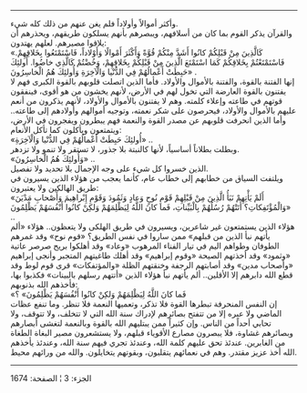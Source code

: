 ------------------------------------------------------------------------

وأكثر أموالاً وأولاداً فلم يغن عنهم من ذلك كله شيء.  
والقرآن يذكر القوم بما كان من أسلافهم، ويبصرهم بأنهم يسلكون طريقهم،
ويحذرهم أن يلاقوا مصيرهم. لعلهم يهتدون:  
«كَالَّذِينَ مِنْ قَبْلِكُمْ كانُوا أَشَدَّ مِنْكُمْ قُوَّةً وَأَكْثَرَ أَمْوالًا وَأَوْلاداً، فَاسْتَمْتَعُوا
بِخَلاقِهِمْ. فَاسْتَمْتَعْتُمْ بِخَلاقِكُمْ كَمَا اسْتَمْتَعَ الَّذِينَ مِنْ قَبْلِكُمْ بِخَلاقِهِمْ، وَخُضْتُمْ
كَالَّذِي خاضُوا. أُولئِكَ حَبِطَتْ أَعْمالُهُمْ فِي الدُّنْيا وَالْآخِرَةِ وَأُولئِكَ هُمُ الْخاسِرُونَ»
.  
إنها الفتنة بالقوة، والفتنة بالأموال والأولاد. فأما الذين اتصلت قلوبهم
بالقوة الكبرى فهم لا يفتنون بالقوة العارضة التي تخول لهم في الأرض، لأنهم
يخشون من هو أقوى، فينفقون قوتهم في طاعته وإعلاء كلمته. وهم لا يفتنون
بالأموال والأولاد، لأنهم يذكرون من أنعم عليهم بالأموال والأولاد، فيحرصون
على شكر نعمته، وتوجيه أموالهم وأولادهم إلى طاعته.. وأما الذين انحرفت
قلوبهم عن مصدر القوة والنعمة فهم يبطرون ويفجرون في الأرض، ويتمتعون
ويأكلون كما تأكل الأنعام:  
«أُولئِكَ حَبِطَتْ أَعْمالُهُمْ فِي الدُّنْيا وَالْآخِرَةِ» ..  
وبطلت بطلاناً أساسياً، لأنها كالنبتة بلا جذور، لا تستقر ولا تنمو ولا
تزدهر.  
«وَأُولئِكَ هُمُ الْخاسِرُونَ» ..  
الذين خسروا كل شيء على وجه الإجمال بلا تحديد ولا تفصيل.  
ويلتفت السياق من خطابهم إلى خطاب عام، كأنما يعجب من هؤلاء الذين يسيرون
في طريق الهالكين ولا يعتبرون:  
«أَلَمْ يَأْتِهِمْ نَبَأُ الَّذِينَ مِنْ قَبْلِهِمْ قَوْمِ نُوحٍ وَعادٍ وَثَمُودَ وَقَوْمِ إِبْراهِيمَ وَأَصْحابِ
مَدْيَنَ وَالْمُؤْتَفِكاتِ؟ أَتَتْهُمْ رُسُلُهُمْ بِالْبَيِّناتِ، فَما كانَ اللَّهُ لِيَظْلِمَهُمْ وَلكِنْ كانُوا
أَنْفُسَهُمْ يَظْلِمُونَ» ..  
هؤلاء الذين يستمتعون غير شاعرين، ويسيرون في طريق الهلكى ولا يتعظون..
هؤلاء «ألم يأتهم نبأ الذين من قبلهم» ممن ساروا في نفس الطريق؟ «قوم نوح»
وقد غمرهم الطوفان وطواهم اليم في تيار الفناء المرهوب «وعاد» وقد أهلكوا
بريح صرصر عاتية «وثمود» وقد أخذتهم الصيحة «وقوم إبراهيم» وقد أهلك
طاغيتهم المتجبر وأنجى إبراهيم «وأصحاب مدين» وقد أصابتهم الرجفة وخنقتهم
الظلة «والمؤتفكات» قرى قوم لوط وقد قطع الله دابرهم إلا الأقلين.. ألم
يأتهم نبأ هؤلاء الذين «أتتهم رسلهم بالبينات» فكذبوا بها، فأخذهم الله
بذنوبهم:  
«فَما كانَ اللَّهُ لِيَظْلِمَهُمْ وَلكِنْ كانُوا أَنْفُسَهُمْ يَظْلِمُونَ» ؟  
إن النفس المنحرفة تبطرها القوة فلا تذكر، وتعميها النعمة فلا تنظر. وما
تنفع عظات الماضي ولا عبره إلا من تتفتح بصائرهم لإدراك سنة الله التي لا
تتخلف، ولا تتوقف، ولا تحابي أحداً من الناس. وإن كثيراً ممن يبتليهم الله
بالقوة وبالنعمة لتغشى أبصارهم وبصائرهم غشاوة، فلا يبصرون مصارع الأقوياء
قبلهم، ولا يستشعرون مصير البغاة الطغاة من الغابرين. عندئذ تحق عليهم كلمة
الله، وعندئذ تجري فيهم سنة الله، وعندئذ يأخذهم الله أخذ عزيز مقتدر. وهم
في نعمائهم يتقلبون، وبقوتهم يتخايلون. والله من ورائهم محيط.

------------------------------------------------------------------------

الجزء: 3 ¦ الصفحة: 1674
